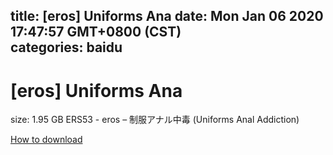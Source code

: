
title: [eros] Uniforms Ana
date: Mon Jan 06 2020 17:47:57 GMT+0800 (CST)    
categories: baidu
---

# [eros] Uniforms Ana
size: 1.95 GB
 ERS53 - eros – 制服アナル中毒 (Uniforms Anal Addiction)
 

[How to download](https://bpcam.bemobtrk.com/go/2ceec3aa-1ca2-46d6-b9ff-aaa5c184517c?jno=4247)